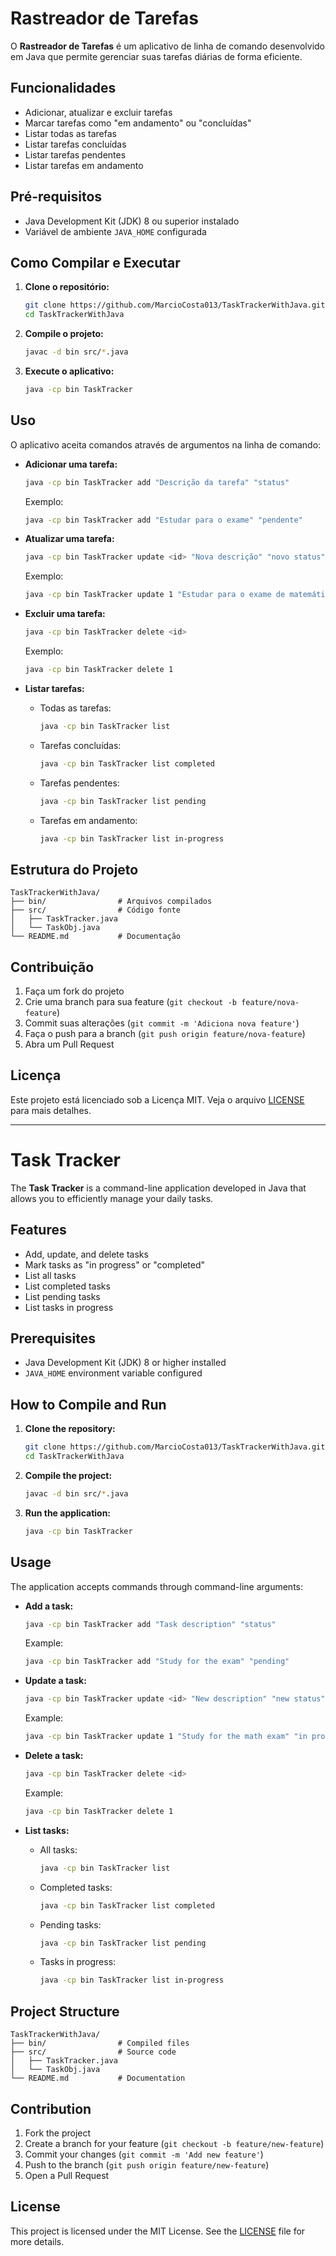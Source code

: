 # Rastreador de Tarefas

O **Rastreador de Tarefas** é um aplicativo de linha de comando desenvolvido em Java que permite gerenciar suas tarefas diárias de forma eficiente.

## Funcionalidades

- Adicionar, atualizar e excluir tarefas
- Marcar tarefas como "em andamento" ou "concluídas"
- Listar todas as tarefas
- Listar tarefas concluídas
- Listar tarefas pendentes
- Listar tarefas em andamento

## Pré-requisitos

- Java Development Kit (JDK) 8 ou superior instalado
- Variável de ambiente `JAVA_HOME` configurada

## Como Compilar e Executar

1. **Clone o repositório:**

   ```bash
   git clone https://github.com/MarcioCosta013/TaskTrackerWithJava.git
   cd TaskTrackerWithJava
   ```

2. **Compile o projeto:**

   ```bash
   javac -d bin src/*.java
   ```

3. **Execute o aplicativo:**

   ```bash
   java -cp bin TaskTracker
   ```

## Uso

O aplicativo aceita comandos através de argumentos na linha de comando:

- **Adicionar uma tarefa:**

  ```bash
  java -cp bin TaskTracker add "Descrição da tarefa" "status"
  ```

  Exemplo:

  ```bash
  java -cp bin TaskTracker add "Estudar para o exame" "pendente"
  ```

- **Atualizar uma tarefa:**

  ```bash
  java -cp bin TaskTracker update <id> "Nova descrição" "novo status"
  ```

  Exemplo:

  ```bash
  java -cp bin TaskTracker update 1 "Estudar para o exame de matemática" "em andamento"
  ```

- **Excluir uma tarefa:**

  ```bash
  java -cp bin TaskTracker delete <id>
  ```

  Exemplo:

  ```bash
  java -cp bin TaskTracker delete 1
  ```

- **Listar tarefas:**

  - Todas as tarefas:

    ```bash
    java -cp bin TaskTracker list
    ```

  - Tarefas concluídas:

    ```bash
    java -cp bin TaskTracker list completed
    ```

  - Tarefas pendentes:

    ```bash
    java -cp bin TaskTracker list pending
    ```

  - Tarefas em andamento:

    ```bash
    java -cp bin TaskTracker list in-progress
    ```

## Estrutura do Projeto

```plaintext
TaskTrackerWithJava/
├── bin/                # Arquivos compilados
├── src/                # Código fonte
│   ├── TaskTracker.java
│   └── TaskObj.java
└── README.md           # Documentação
```

## Contribuição

1. Faça um fork do projeto
2. Crie uma branch para sua feature (`git checkout -b feature/nova-feature`)
3. Commit suas alterações (`git commit -m 'Adiciona nova feature'`)
4. Faça o push para a branch (`git push origin feature/nova-feature`)
5. Abra um Pull Request

## Licença

Este projeto está licenciado sob a Licença MIT. Veja o arquivo [LICENSE](LICENSE) para mais detalhes.

___

# Task Tracker

The **Task Tracker** is a command-line application developed in Java that allows you to efficiently manage your daily tasks.

## Features

- Add, update, and delete tasks
- Mark tasks as "in progress" or "completed"
- List all tasks
- List completed tasks
- List pending tasks
- List tasks in progress

## Prerequisites

- Java Development Kit (JDK) 8 or higher installed
- `JAVA_HOME` environment variable configured

## How to Compile and Run

1. **Clone the repository:**

   ```bash
   git clone https://github.com/MarcioCosta013/TaskTrackerWithJava.git
   cd TaskTrackerWithJava
   ```

2. **Compile the project:**

   ```bash
   javac -d bin src/*.java
   ```

3. **Run the application:**

   ```bash
   java -cp bin TaskTracker
   ```

## Usage

The application accepts commands through command-line arguments:

- **Add a task:**

  ```bash
  java -cp bin TaskTracker add "Task description" "status"
  ```

  Example:

  ```bash
  java -cp bin TaskTracker add "Study for the exam" "pending"
  ```

- **Update a task:**

  ```bash
  java -cp bin TaskTracker update <id> "New description" "new status"
  ```

  Example:

  ```bash
  java -cp bin TaskTracker update 1 "Study for the math exam" "in progress"
  ```

- **Delete a task:**

  ```bash
  java -cp bin TaskTracker delete <id>
  ```

  Example:

  ```bash
  java -cp bin TaskTracker delete 1
  ```

- **List tasks:**

  - All tasks:

    ```bash
    java -cp bin TaskTracker list
    ```

  - Completed tasks:

    ```bash
    java -cp bin TaskTracker list completed
    ```

  - Pending tasks:

    ```bash
    java -cp bin TaskTracker list pending
    ```

  - Tasks in progress:

    ```bash
    java -cp bin TaskTracker list in-progress
    ```

## Project Structure

```plaintext
TaskTrackerWithJava/
├── bin/                # Compiled files
├── src/                # Source code
│   ├── TaskTracker.java
│   └── TaskObj.java
└── README.md           # Documentation
```

## Contribution

1. Fork the project
2. Create a branch for your feature (`git checkout -b feature/new-feature`)
3. Commit your changes (`git commit -m 'Add new feature'`)
4. Push to the branch (`git push origin feature/new-feature`)
5. Open a Pull Request

## License

This project is licensed under the MIT License. See the [LICENSE](LICENSE) file for more details.